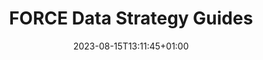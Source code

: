 ---
title: "FORCE Data Strategy Guides"
description: "Follow these step by step guides on how to implement the timeless concepts of FORCE: from assessments to implementation."
icon: "developer_guide"
date: "2023-08-15T13:11:45+01:00"
lastmod: "2024-03-18T16:54:23+00:00"
draft: false
toc: true
weight: 7000
---